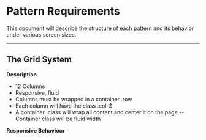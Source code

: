# Pattern Requirements

This document will describe the structure of each pattern and its behavior under various screen sizes.

---

## The Grid System

**Description**

- 12 Columns
- Responsive, fluid
- Columns must be wrapped in a container .row
- Each column will have the class .col-$
- A container .class will wrap all content and center it on the page
-- Container class will be fluid width

**Responsive Behaviour**

